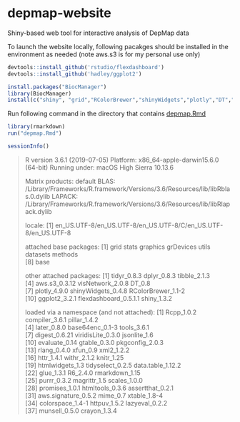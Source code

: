 # depmap-website
Shiny-based web tool for interactive analysis of DepMap data 

To launch the website locally, following pacakges should be installed in the environment as needed (note aws.s3 is for my personal use only)

```r
devtools::install_github('rstudio/flexdashboard')
devtools::install_github('hadley/ggplot2')

install.packages("BiocManager")
library(BiocManager)
install(c("shiny", "grid","RColorBrewer","shinyWidgets","plotly","DT","visNetwork","aws.s3","tibble","dplyr","tidyr"))
```

Run following command in the directory that contains [depmap.Rmd](depmap.Rmd)
```r
library(rmarkdown)
run("depmap.Rmd")
```

```r
sessionInfo()
```

> R version 3.6.1 (2019-07-05)
> Platform: x86_64-apple-darwin15.6.0 (64-bit)
> Running under: macOS High Sierra 10.13.6
> 
> Matrix products: default
> BLAS:   /Library/Frameworks/R.framework/Versions/3.6/Resources/lib/libRblas.0.dylib
> LAPACK: /Library/Frameworks/R.framework/Versions/3.6/Resources/lib/libRlapack.dylib
> 
> locale:
> [1] en_US.UTF-8/en_US.UTF-8/en_US.UTF-8/C/en_US.UTF-8/en_US.UTF-8
> 
> attached base packages:
> [1] grid      stats     graphics  grDevices utils     datasets  methods  
> [8] base     
> 
> other attached packages:
>  [1] tidyr_0.8.3           dplyr_0.8.3           tibble_2.1.3         
>  [4] aws.s3_0.3.12         visNetwork_2.0.8      DT_0.8               
>  [7] plotly_4.9.0          shinyWidgets_0.4.8    RColorBrewer_1.1-2   
> [10] ggplot2_3.2.1         flexdashboard_0.5.1.1 shiny_1.3.2          
> 
> loaded via a namespace (and not attached):
>  [1] Rcpp_1.0.2          compiler_3.6.1      pillar_1.4.2       
>  [4] later_0.8.0         base64enc_0.1-3     tools_3.6.1        
>  [7] digest_0.6.21       viridisLite_0.3.0   jsonlite_1.6       
> [10] evaluate_0.14       gtable_0.3.0        pkgconfig_2.0.3    
> [13] rlang_0.4.0         xfun_0.9            xml2_1.2.2         
> [16] httr_1.4.1          withr_2.1.2         knitr_1.25         
> [19] htmlwidgets_1.3     tidyselect_0.2.5    data.table_1.12.2  
> [22] glue_1.3.1          R6_2.4.0            rmarkdown_1.15     
> [25] purrr_0.3.2         magrittr_1.5        scales_1.0.0       
> [28] promises_1.0.1      htmltools_0.3.6     assertthat_0.2.1   
> [31] aws.signature_0.5.2 mime_0.7            xtable_1.8-4       
> [34] colorspace_1.4-1    httpuv_1.5.2        lazyeval_0.2.2    
> [37] munsell_0.5.0       crayon_1.3.4       


